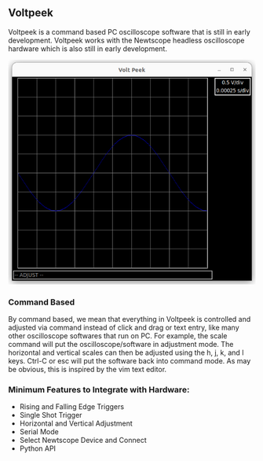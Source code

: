 <h2> Voltpeek </h2>
<p>
Voltpeek is a command based PC oscilloscope software that is still in early development. Voltpeek works
with the Newtscope headless oscilloscope hardware which is also still in early development.
</p>

![Application Screenshot](./picture.png)

<h3> Command Based </h3>
<p>
By command based, we mean that everything in Voltpeek is controlled and adjusted via command instead of
click and drag or text entry, like many other oscilloscope softwares that run on PC. For example, the
scale command will put the oscilloscope/software in adjustment mode. The horizontal and vertical
scales can then be adjusted using the h, j, k, and l keys. Ctrl-C or esc will put the software back into 
command mode. As may be obvious, this is inspired by the vim text editor. 
</p>

<h3>Minimum Features to Integrate with Hardware:</h3>

- Rising and Falling Edge Triggers
- Single Shot Trigger
- Horizontal and Vertical Adjustment
- Serial Mode
- Select Newtscope Device and Connect
- Python API
